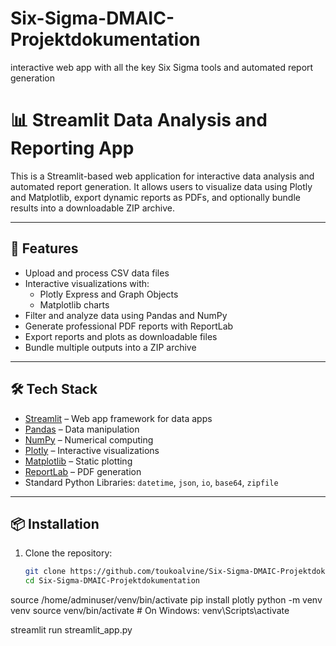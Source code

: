 # Six-Sigma-DMAIC-Projektdokumentation
interactive web app with all the key Six Sigma tools and automated report generation
# 📊 Streamlit Data Analysis and Reporting App

This is a Streamlit-based web application for interactive data analysis and automated report generation. It allows users to visualize data using Plotly and Matplotlib, export dynamic reports as PDFs, and optionally bundle results into a downloadable ZIP archive.

---

## 🚀 Features

- Upload and process CSV data files
- Interactive visualizations with:
  - Plotly Express and Graph Objects
  - Matplotlib charts
- Filter and analyze data using Pandas and NumPy
- Generate professional PDF reports with ReportLab
- Export reports and plots as downloadable files
- Bundle multiple outputs into a ZIP archive

---

## 🛠️ Tech Stack

- [Streamlit](https://streamlit.io/) – Web app framework for data apps
- [Pandas](https://pandas.pydata.org/) – Data manipulation
- [NumPy](https://numpy.org/) – Numerical computing
- [Plotly](https://plotly.com/python/) – Interactive visualizations
- [Matplotlib](https://matplotlib.org/) – Static plotting
- [ReportLab](https://www.reportlab.com/) – PDF generation
- Standard Python Libraries: `datetime`, `json`, `io`, `base64`, `zipfile`

---

## 📦 Installation

1. Clone the repository:
   ```bash
   git clone https://github.com/toukoalvine/Six-Sigma-DMAIC-Projektdokumentation.git
   cd Six-Sigma-DMAIC-Projektdokumentation
source /home/adminuser/venv/bin/activate
pip install plotly
python -m venv venv
source venv/bin/activate  # On Windows: venv\Scripts\activate

streamlit run streamlit_app.py

